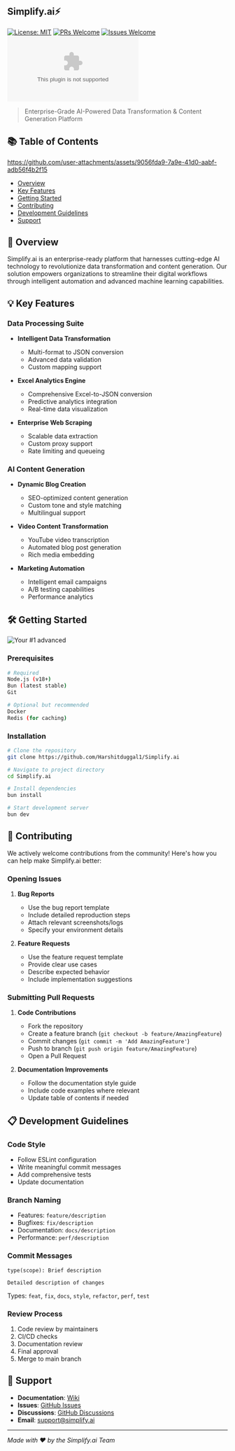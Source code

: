 ## Simplify.ai⚡️

[![License: MIT](https://img.shields.io/badge/License-MIT-blue.svg)](https://opensource.org/licenses/MIT)
[![PRs Welcome](https://img.shields.io/badge/PRs-welcome-brightgreen.svg)](https://makeapullrequest.com)
[![Issues Welcome](https://img.shields.io/badge/issues-welcome-brightgreen.svg)](https://github.com/Harshitduggal1/Simplify.ai/issues)
[![GitHub Stars](https://img.shields.io/github/stars/Harshitduggal1/Simplify.ai?style=social)](https://github.com/Harshitduggal1/Simplify.ai)

> Enterprise-Grade AI-Powered Data Transformation & Content Generation Platform

## 📚 Table of Contents


https://github.com/user-attachments/assets/9056fda9-7a9e-41d0-aabf-adb56f4b2f15



- [Overview](#overview)
- [Key Features](#key-features)
- [Getting Started](#getting-started)
- [Contributing](#contributing)
- [Development Guidelines](#development-guidelines)
- [Support](#support)

## 🚀 Overview

Simplify.ai is an enterprise-ready platform that harnesses cutting-edge AI technology to revolutionize data transformation and content generation. Our solution empowers organizations to streamline their digital workflows through intelligent automation and advanced machine learning capabilities.

## 💡 Key Features

### Data Processing Suite
- **Intelligent Data Transformation**
  - Multi-format to JSON conversion
  - Advanced data validation
  - Custom mapping support
  
- **Excel Analytics Engine**
  - Comprehensive Excel-to-JSON conversion
  - Predictive analytics integration
  - Real-time data visualization

- **Enterprise Web Scraping**
  - Scalable data extraction
  - Custom proxy support
  - Rate limiting and queueing

### AI Content Generation
- **Dynamic Blog Creation**
  - SEO-optimized content generation
  - Custom tone and style matching
  - Multilingual support

- **Video Content Transformation**
  - YouTube video transcription
  - Automated blog post generation
  - Rich media embedding

- **Marketing Automation**
  - Intelligent email campaigns
  - A/B testing capabilities
  - Performance analytics

## 🛠 Getting Started
![Your #1 advanced](https://github.com/user-attachments/assets/3520e730-9683-4f50-a9fb-e6c775b82f26)

### Prerequisites

```bash
# Required
Node.js (v18+)
Bun (latest stable)
Git

# Optional but recommended
Docker
Redis (for caching)
```

### Installation

```bash
# Clone the repository
git clone https://github.com/Harshitduggal1/Simplify.ai

# Navigate to project directory
cd Simplify.ai

# Install dependencies
bun install

# Start development server
bun dev
```

## 🤝 Contributing

We actively welcome contributions from the community! Here's how you can help make Simplify.ai better:

### Opening Issues

1. **Bug Reports**
   - Use the bug report template
   - Include detailed reproduction steps
   - Attach relevant screenshots/logs
   - Specify your environment details

2. **Feature Requests**
   - Use the feature request template
   - Provide clear use cases
   - Describe expected behavior
   - Include implementation suggestions

### Submitting Pull Requests

1. **Code Contributions**
   - Fork the repository
   - Create a feature branch (`git checkout -b feature/AmazingFeature`)
   - Commit changes (`git commit -m 'Add AmazingFeature'`)
   - Push to branch (`git push origin feature/AmazingFeature`)
   - Open a Pull Request

2. **Documentation Improvements**
   - Follow the documentation style guide
   - Include code examples where relevant
   - Update table of contents if needed

## 📋 Development Guidelines

### Code Style

- Follow ESLint configuration
- Write meaningful commit messages
- Add comprehensive tests
- Update documentation

### Branch Naming

- Features: `feature/description`
- Bugfixes: `fix/description`
- Documentation: `docs/description`
- Performance: `perf/description`

### Commit Messages

```
type(scope): Brief description

Detailed description of changes
```

Types: `feat`, `fix`, `docs`, `style`, `refactor`, `perf`, `test`

### Review Process

1. Code review by maintainers
2. CI/CD checks
3. Documentation review
4. Final approval
5. Merge to main branch

## 🌟 Support

- **Documentation**: [Wiki](https://github.com/Harshitduggal1/Simplify.ai/wiki)
- **Issues**: [GitHub Issues](https://github.com/Harshitduggal1/Simplify.ai/issues)
- **Discussions**: [GitHub Discussions](https://github.com/Harshitduggal1/Simplify.ai/discussions)
- **Email**: support@simplify.ai

---

*Made with ❤️ by the Simplify.ai Team*


